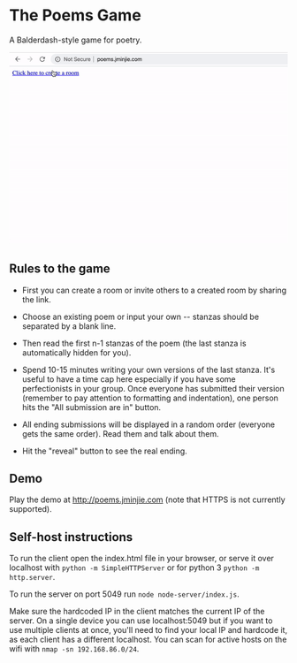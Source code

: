 # The Poems Game
A Balderdash-style game for poetry.

![Recorded demo](https://github.com/jminjie/poems/blob/master/new-demo.gif)

## Rules to the game
- First you can create a room or invite others to a created room by sharing the link.

- Choose an existing poem or input your own -- stanzas should be separated by a blank line.

- Then read the first n-1 stanzas of the poem (the last stanza is automatically hidden for you).

- Spend 10-15 minutes writing your own versions of the last stanza. It's useful to have a time cap here especially if you have some perfectionists in your group. Once everyone has submitted their version (remember to pay attention to formatting and indentation), one person hits the "All submission are in" button.

- All ending submissions will be displayed in a random order (everyone gets the same order). Read them and talk about them.

- Hit the "reveal" button to see the real ending.

## Demo
Play the demo at http://poems.jminjie.com (note that HTTPS is not currently supported).

## Self-host instructions
To run the client open the index.html file in your browser, or serve it over localhost with `python -m SimpleHTTPServer` or for python 3 `python -m http.server`.

To run the server on port 5049 run `node node-server/index.js`.

Make sure the hardcoded IP in the client matches the current IP of the server. On a single device you can use localhost:5049 but if you want to use multiple clients at once, you'll need to find your local IP and hardcode it, as each client has a different localhost. You can scan for active hosts on the wifi with `nmap -sn 192.168.86.0/24`.
